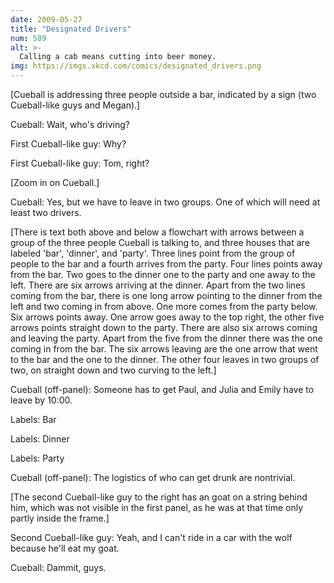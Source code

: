 ```yaml
---
date: 2009-05-27
title: "Designated Drivers"
num: 589
alt: >-
  Calling a cab means cutting into beer money.
img: https://imgs.xkcd.com/comics/designated_drivers.png
---
```

[Cueball is addressing three people outside a bar, indicated by a sign (two Cueball-like guys and Megan).]

Cueball: Wait, who's driving?

First Cueball-like guy: Why?

First Cueball-like guy: Tom, right?

[Zoom in on Cueball.]

Cueball: Yes, but we have to leave in two groups. One of which will need at least two drivers.

[There is text both above and below a flowchart with arrows between a group of the three people Cueball is talking to, and three houses that are labeled 'bar', 'dinner', and 'party'. Three lines point from the group of people to the bar and a fourth arrives from the party. Four lines points away from the bar. Two goes to the dinner one to the party and one away to the left. There are six arrows arriving at the dinner. Apart from the two lines coming from the bar, there is one long arrow pointing to the dinner from the left and two coming in from above. One more comes from the party below. Six arrows points away. One arrow goes away to the top right, the other five arrows points straight down to the party. There are also six arrows coming and leaving the party. Apart from the five from the dinner there was the one coming in from the bar. The six arrows leaving are the one arrow that went to the bar and the one to the dinner. The other four leaves in two groups of two, on straight down and two curving to the left.]

Cueball (off-panel): Someone has to get Paul, and Julia and Emily have to leave by 10:00.

Labels: Bar

Labels: Dinner

Labels: Party

Cueball (off-panel): The logistics of who can get drunk are nontrivial.

[The second Cueball-like guy to the right has an goat on a string behind him, which was not visible in the first panel, as he was at that time only partly inside the frame.]

Second Cueball-like guy: Yeah, and I can't ride in a car with the wolf because he'll eat my goat.

Cueball: Dammit, guys.